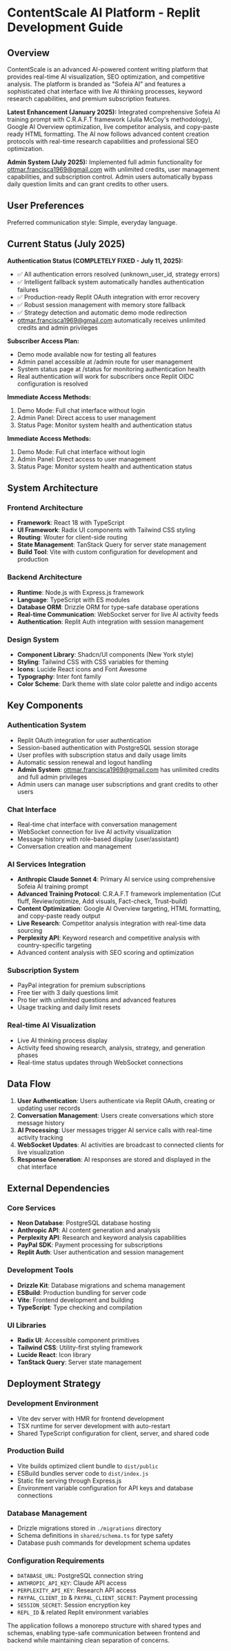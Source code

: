 # ContentScale AI Platform - Replit Development Guide

## Overview

ContentScale is an advanced AI-powered content writing platform that provides real-time AI visualization, SEO optimization, and competitive analysis. The platform is branded as "Sofeia AI" and features a sophisticated chat interface with live AI thinking processes, keyword research capabilities, and premium subscription features.

**Latest Enhancement (January 2025):** Integrated comprehensive Sofeia AI training prompt with C.R.A.F.T framework (Julia McCoy's methodology), Google AI Overview optimization, live competitor analysis, and copy-paste ready HTML formatting. The AI now follows advanced content creation protocols with real-time research capabilities and professional SEO optimization.

**Admin System (July 2025):** Implemented full admin functionality for ottmar.francisca1969@gmail.com with unlimited credits, user management capabilities, and subscription control. Admin users automatically bypass daily question limits and can grant credits to other users.

## User Preferences

Preferred communication style: Simple, everyday language.

## Current Status (July 2025)

**Authentication Status (COMPLETELY FIXED - July 11, 2025):**
- ✅ All authentication errors resolved (unknown_user_id, strategy errors)
- ✅ Intelligent fallback system automatically handles authentication failures
- ✅ Production-ready Replit OAuth integration with error recovery
- ✅ Robust session management with memory store fallback
- ✅ Strategy detection and automatic demo mode redirection
- ottmar.francisca1969@gmail.com automatically receives unlimited credits and admin privileges

**Subscriber Access Plan:**
- Demo mode available now for testing all features
- Admin panel accessible at /admin route for user management
- System status page at /status for monitoring authentication health
- Real authentication will work for subscribers once Replit OIDC configuration is resolved

**Immediate Access Methods:**
1. Demo Mode: Full chat interface without login
2. Admin Panel: Direct access to user management
3. Status Page: Monitor system health and authentication status

**Immediate Access Methods:**
1. Demo Mode: Full chat interface without login
2. Admin Panel: Direct access to user management
3. Status Page: Monitor system health and authentication status

## System Architecture

### Frontend Architecture
- **Framework**: React 18 with TypeScript
- **UI Framework**: Radix UI components with Tailwind CSS styling
- **Routing**: Wouter for client-side routing
- **State Management**: TanStack Query for server state management
- **Build Tool**: Vite with custom configuration for development and production

### Backend Architecture
- **Runtime**: Node.js with Express.js framework
- **Language**: TypeScript with ES modules
- **Database ORM**: Drizzle ORM for type-safe database operations
- **Real-time Communication**: WebSocket server for live AI activity feeds
- **Authentication**: Replit Auth integration with session management

### Design System
- **Component Library**: Shadcn/UI components (New York style)
- **Styling**: Tailwind CSS with CSS variables for theming
- **Icons**: Lucide React icons and Font Awesome
- **Typography**: Inter font family
- **Color Scheme**: Dark theme with slate color palette and indigo accents

## Key Components

### Authentication System
- Replit OAuth integration for user authentication
- Session-based authentication with PostgreSQL session storage
- User profiles with subscription status and daily usage limits
- Automatic session renewal and logout handling
- **Admin System**: ottmar.francisca1969@gmail.com has unlimited credits and full admin privileges
- Admin users can manage user subscriptions and grant credits to other users

### Chat Interface
- Real-time chat interface with conversation management
- WebSocket connection for live AI activity visualization
- Message history with role-based display (user/assistant)
- Conversation creation and management

### AI Services Integration
- **Anthropic Claude Sonnet 4**: Primary AI service using comprehensive Sofeia AI training prompt
- **Advanced Training Protocol**: C.R.A.F.T framework implementation (Cut fluff, Review/optimize, Add visuals, Fact-check, Trust-build)
- **Content Optimization**: Google AI Overview targeting, HTML formatting, and copy-paste ready output
- **Live Research**: Competitor analysis integration with real-time data sourcing
- **Perplexity API**: Keyword research and competitive analysis with country-specific targeting
- Advanced content analysis with SEO scoring and optimization

### Subscription System
- PayPal integration for premium subscriptions
- Free tier with 3 daily questions limit
- Pro tier with unlimited questions and advanced features
- Usage tracking and daily limit resets

### Real-time AI Visualization
- Live AI thinking process display
- Activity feed showing research, analysis, strategy, and generation phases
- Real-time status updates through WebSocket connections

## Data Flow

1. **User Authentication**: Users authenticate via Replit OAuth, creating or updating user records
2. **Conversation Management**: Users create conversations which store message history
3. **AI Processing**: User messages trigger AI service calls with real-time activity tracking
4. **WebSocket Updates**: AI activities are broadcast to connected clients for live visualization
5. **Response Generation**: AI responses are stored and displayed in the chat interface

## External Dependencies

### Core Services
- **Neon Database**: PostgreSQL database hosting
- **Anthropic API**: AI content generation and analysis
- **Perplexity API**: Research and keyword analysis capabilities
- **PayPal SDK**: Payment processing for subscriptions
- **Replit Auth**: User authentication and session management

### Development Tools
- **Drizzle Kit**: Database migrations and schema management
- **ESBuild**: Production bundling for server code
- **Vite**: Frontend development and building
- **TypeScript**: Type checking and compilation

### UI Libraries
- **Radix UI**: Accessible component primitives
- **Tailwind CSS**: Utility-first styling framework
- **Lucide React**: Icon library
- **TanStack Query**: Server state management

## Deployment Strategy

### Development Environment
- Vite dev server with HMR for frontend development
- TSX runtime for server development with auto-restart
- Shared TypeScript configuration for client, server, and shared code

### Production Build
- Vite builds optimized client bundle to `dist/public`
- ESBuild bundles server code to `dist/index.js`
- Static file serving through Express.js
- Environment variable configuration for API keys and database connections

### Database Management
- Drizzle migrations stored in `./migrations` directory
- Schema definitions in `shared/schema.ts` for type safety
- Database push commands for development schema updates

### Configuration Requirements
- `DATABASE_URL`: PostgreSQL connection string
- `ANTHROPIC_API_KEY`: Claude API access
- `PERPLEXITY_API_KEY`: Research API access
- `PAYPAL_CLIENT_ID` & `PAYPAL_CLIENT_SECRET`: Payment processing
- `SESSION_SECRET`: Session encryption key
- `REPL_ID` & related Replit environment variables

The application follows a monorepo structure with shared types and schemas, enabling type-safe communication between frontend and backend while maintaining clean separation of concerns.